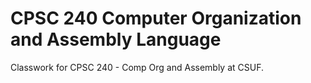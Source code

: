# CPSC 240 Computer Organization and Assembly Language

Classwork for CPSC 240 - Comp Org and Assembly at CSUF.
